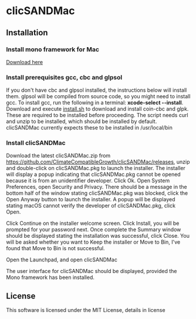 # clicSANDMac

## Installation
### Install mono framework for Mac
[Download here](https://www.mono-project.com/download/stable/)

### Install prerequisites gcc, cbc and glpsol
If you don't have cbc and glpsol installed, the instructions below will install them. glpsol will be compiled from source code, so you might need to install gcc. To install gcc, run the following in a terminal: **xcode-select --install**. 
Download and execute [install.sh](https://raw.githubusercontent.com/ClimateCompatibleGrowth/clicSANDMac/main/install.sh) to download and install coin-cbc and glpk. These are required to be installed before proceeding. The script needs curl and unzip to be installed, which should be installed by default. clicSANDMac currently expects these to be installed in /usr/local/bin

### Install clicSANDMac
Download the latest clicSANDMac.zip from https://github.com/ClimateCompatibleGrowth/clicSANDMac/releases, unzip and double-click on clicSANDMac.pkg to launch the installer. The installer will display a popup indicating that clicSANDMac.pkg cannot be opened because it is from an unidentifier developer. Click Ok. Open System Preferences, open Security and Privacy. There should be a message in the bottom half of the window stating clicSANDMac.pkg was blocked, click the Open Anyway button to launch the installer. A popup will be displayed stating macOS cannot verify the developer of clicSANDMac.pkg, click Open. 

Click Continue on the installer welcome screen.
Click Install, you will be prompted for your password next.
Once complete the Summary window should be displayed stating the installation was successful, click Close.
You will be asked whether you want to Keep the installer or Move to Bin, I've found that Move to Bin is not successful.

Open the Launchpad, and open clicSANDMac

The user interface for clicSANDMac should be displayed, provided the Mono framework has been installed.

## License
This software is licensed under the MIT License, details in license
